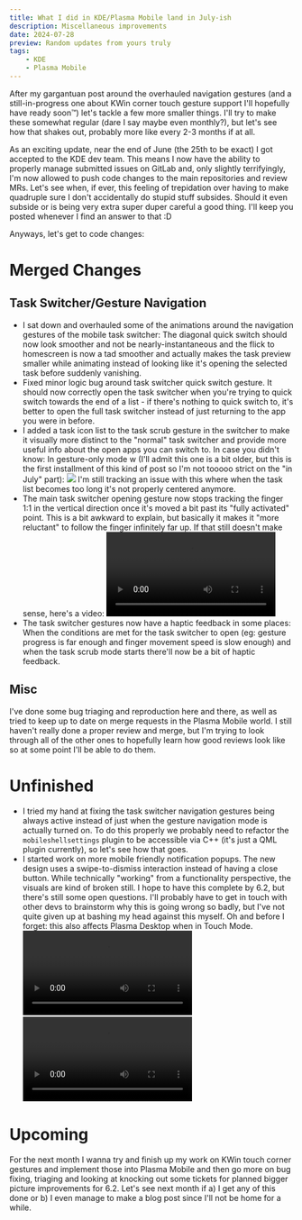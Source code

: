 ```yaml
---
title: What I did in KDE/Plasma Mobile land in July-ish
description: Miscellaneous improvements
date: 2024-07-28
preview: Random updates from yours truly
tags:
    - KDE
    - Plasma Mobile
---
```


After my gargantuan post around the overhauled navigation gestures (and a still-in-progress one about KWin corner touch gesture support I'll hopefully have ready soon:tm:) let's tackle a few more smaller things. I'll try to make these somewhat regular (dare I say maybe even monthly?), but let's see how that shakes out, probably more like every 2-3 months if at all.

As an exciting update, near the end of June (the 25th to be exact) I got accepted to the KDE dev team. This means I now have the ability to properly manage submitted issues on GitLab and, only slightly terrifyingly, I'm now allowed to push code changes to the main repositories and review MRs. Let's see when, if ever, this feeling of trepidation over having to make quadruple sure I don't accidentally do stupid stuff subsides. Should it even subside or is being very extra super duper careful a good thing. I'll keep you posted whenever I find an answer to that :D

Anyways, let's get to code changes:

# Merged Changes

## Task Switcher/Gesture Navigation

- I sat down and overhauled some of the animations around the navigation gestures of the mobile task switcher: The diagonal quick switch should now look smoother and not be nearly-instantaneous and the flick to homescreen is now a tad smoother and actually makes the task preview smaller while animating instead of looking like it's opening the selected task before suddenly vanishing.
- Fixed minor logic bug around task switcher quick switch gesture. It should now correctly open the task switcher when you're trying to quick switch towards the end of a list - if there's nothing to quick switch to, it's better to open the full task switcher instead of just returning to the app you were in before.
- I added a task icon list to the task scrub gesture in the switcher to make it visually more distinct to the "normal" task switcher and provide more useful info about the open apps you can switch to. In case you didn't know: In gesture-only mode w (I'll admit this one is a bit older, but this is the first installment of this kind of post so I'm not tooooo strict on the "in July" part): ![](taskswitcher_scrub_icon_list.png) I'm still tracking an issue with this where when the task list becomes too long it's not properly centered anymore.
- The main task switcher opening gesture now stops tracking the finger 1:1 in the vertical direction once it's moved a bit past its "fully activated" point. This is a bit awkward to explain, but basically it makes it "more reluctant" to follow the finger infinitely far up. If that still doesn't make sense, here's a video: ![](taskswitcher_tracking_reluctance.mp4)
- The task switcher gestures now have a haptic feedback in some places: When the conditions are met for the task switcher to open (eg: gesture progress is far enough and finger movement speed is slow enough) and when the task scrub mode starts there'll now be a bit of haptic feedback.

## Misc

I've done some bug triaging and reproduction here and there, as well as tried to keep up to date on merge requests in the Plasma Mobile world. I still haven't really done a proper review and merge, but I'm trying to look through all of the other ones to hopefully learn how good reviews look like so at some point I'll be able to do them.

# Unfinished

- I tried my hand at fixing the task switcher navigation gestures being always active instead of just when the gesture navigation mode is actually turned on. To do this properly we probably need to refactor the `mobileshellsettings` plugin to be accessible via C++ (it's just a QML plugin currently), so let's see how that goes.
- I started work on more mobile friendly notification popups. The new design uses a swipe-to-dismiss interaction instead of having a close button. While technically "working" from a functionality perspective, the visuals are kind of broken still. I hope to have this complete by 6.2, but there's still some open questions. I'll probably have to get in touch with other devs to brainstorm why this is going wrong so badly, but I've not quite given up at bashing my head against this myself. Oh and before I forget: this also affects Plasma Desktop when in Touch Mode. ![This was my first try, which was smooth but left behind the window shadow](mobile_notifications_fail_1.mp4) ![And this my second try which is more technically correct and properly moves the window, but... I mean, you can see it yourself](mobile_notifications_fail_2.webm)

# Upcoming

For the next month I wanna try and finish up my work on KWin touch corner gestures and implement those into Plasma Mobile and then go more on bug fixing, triaging and looking at knocking out some tickets for planned bigger picture improvements for 6.2. Let's see next month if a) I get any of this done or b) I even manage to make a blog post since I'll not be home for a while.
